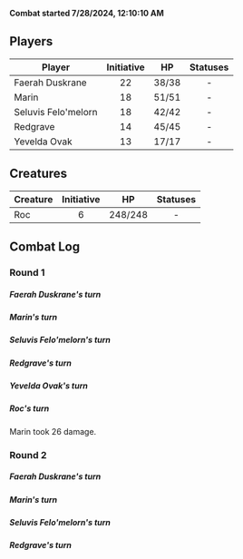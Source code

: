 **Combat started 7/28/2024, 12:10:10 AM**


## Players
| Player | Initiative | HP | Statuses |
| --- | :-: | :-: | :-: |
| Faerah Duskrane | 22 | 38/38 | - |
| Marin | 18 | 51/51 | - |
| Seluvis Felo'melorn | 18 | 42/42 | - |
| Redgrave | 14 | 45/45 | - |
| Yevelda Ovak | 13 | 17/17 | - |
## Creatures
| Creature | Initiative  | HP | Statuses |
| --- | :-: | :-: | :-: |
| Roc | 6 | 248/248 | - |


## Combat Log

### Round 1

##### Faerah Duskrane's turn
##### Marin's turn
##### Seluvis Felo'melorn's turn
##### Redgrave's turn
##### Yevelda Ovak's turn
##### Roc's turn
Marin took 26 damage.
### Round 2
##### Faerah Duskrane's turn
##### Marin's turn
##### Seluvis Felo'melorn's turn
##### Redgrave's turn
